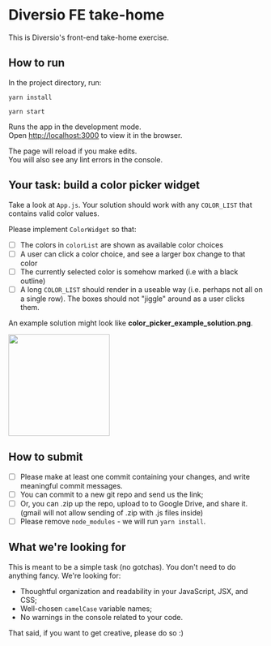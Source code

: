# Diversio FE take-home

This is Diversio's front-end take-home exercise.

## How to run

In the project directory, run:

```
yarn install
```
```
yarn start
```

Runs the app in the development mode.\
Open [http://localhost:3000](http://localhost:3000) to view it in the browser.

The page will reload if you make edits.\
You will also see any lint errors in the console.

## Your task: build a color picker widget

Take a look at `App.js`. Your solution should work with any `COLOR_LIST` that contains valid color values.

Please implement `ColorWidget` so that:

- [ ] The colors in `colorList` are shown as available color choices
- [ ] A user can click a color choice, and see a larger box change to that color
- [ ] The currently selected color is somehow marked (i.e with a black outline)
- [ ] A long `COLOR_LIST` should render in a useable way (i.e. perhaps not all on a single row). The boxes should not "jiggle" around as a user clicks them.

An example solution might look like **color_picker_example_solution.png**.

<img src="https://github.com/DiversioTeam/diversio-fe-exercise/blob/master/color_picker_example_solution.png?raw=true" width="200" />

## How to submit
- [ ] Please make at least one commit containing your changes, and write meaningful commit messages.
- [ ] You can commit to a new git repo and send us the link;
- [ ] Or, you can .zip up the repo, upload to to Google Drive, and share it. (gmail will not allow sending of .zip with .js files inside)
- [ ] Please remove `node_modules` - we will run `yarn install`.

## What we're looking for
This is meant to be a simple task (no gotchas). You don't need to do anything fancy. We're looking for:

- Thoughtful organization and readability in your JavaScript, JSX, and CSS;
- Well-chosen `camelCase` variable names;
- No warnings in the console related to your code.

That said, if you want to get creative, please do so :)
